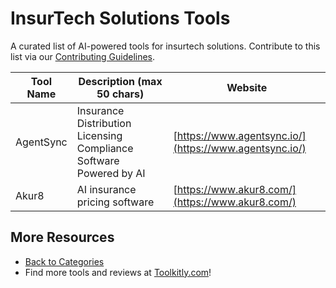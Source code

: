 # InsurTech Solutions Tools

A curated list of AI-powered tools for insurtech solutions. Contribute to this list via our [Contributing Guidelines](https://github.com/ToolkitlyAI/awesome-ai-tools/blob/master/CONTRIBUTING.md).

| Tool Name | Description (max 50 chars) | Website |
|-----------|----------------------------|---------|
| AgentSync | Insurance Distribution Licensing Compliance Software Powered by AI | [https://www.agentsync.io/](https://www.agentsync.io/) |
| Akur8 | AI insurance pricing software | [https://www.akur8.com/](https://www.akur8.com/) |

## More Resources
- [Back to Categories](https://github.com/ToolkitlyAI/awesome-ai-tools/blob/master/README.md)
- Find more tools and reviews at [Toolkitly.com](https://toolkitly.com)!

